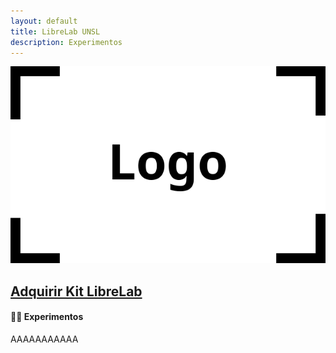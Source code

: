 ```yaml
---
layout: default
title: LibreLab UNSL
description: Experimentos
---
```


![asd](/assets/img/logo.png)

## [Adquirir Kit LibreLab](Adquirir)

#### 🧑‍🔬 Experimentos

AAAAAAAAAAA

